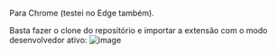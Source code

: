 Para Chrome (testei no Edge também).

Basta fazer o clone do repositório e importar a extensão com o modo desenvolvedor ativo:
![image](https://github.com/user-attachments/assets/90057f78-06bb-4693-a28b-5b186100b6fb)
